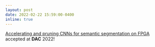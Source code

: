 ```yaml
---
layout: post
date: 2022-02-22 15:59:00-0400
inline: true
---
```


<a href="https://dl.acm.org/doi/abs/10.1145/3489517.3530424">Accelerating and pruning CNNs for semantic segmentation on FPGA</a> accepted at **DAC** 2022! 
